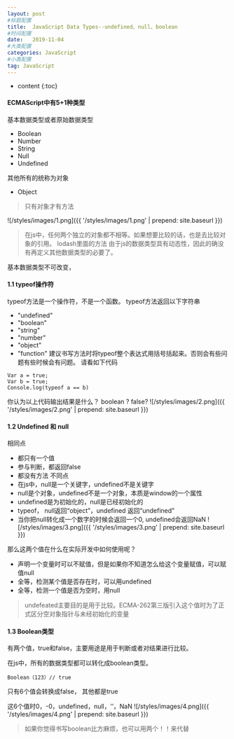 ```yaml
---
layout: post
#标题配置
title:  JavaScript Data Types--undefined、null、boolean
#时间配置
date:   2019-11-04
#大类配置
categories: JavaScript
#小类配置
tag: JavaScript
---
```


* content
{:toc}



#### ECMAScript中有5+1种类型

基本数据类型或者原始数据类型
* Boolean
* Number
* String
* Null
* Undefined

其他所有的统称为对象
* Object
> 只有对象才有方法

![/styles/images/1.png]({{ '/styles/images/1.png' | prepend: site.baseurl  }})

> 在js中，任何两个独立的对象都不相等。如果想要比较的话，也是去比较对象的引用。
> lodash里面的方法
> 由于js的数据类型具有动态性，因此的确没有再定义其他数据类型的必要了。

基本数据类型不可改变，

#### 1.1 typeof操作符

typeof方法是一个操作符，不是一个函数。
typeof方法返回以下字符串
* "undefined"
* "boolean"
* "string"
* "number"
* "object"
* "function"
建议书写方法时将typeof整个表达式用括号括起来。否则会有些问题有些时候会有问题。
请看如下代码

```
Var a = true;
Var b = true;
Console.log(typeof a == b)
```

你认为以上代码输出结果是什么？ boolean ? false?
![/styles/images/2.png]({{ '/styles/images/2.png' | prepend: site.baseurl  }})


#### 1.2 Undefined 和 null
相同点
*  都只有一个值
* 参与判断，都返回false
* 都没有方法
不同点
* 在js中，null是一个关键字，undefined不是关键字
* null是个对象，undefined不是一个对象，本质是window的一个属性
* undefined是为初始化的，null是已经初始化的
* typeof， null返回“object”，undefined 返回“undefined”
* 当你把null转化成一个数字的时候会返回一个0, undefined会返回NaN
![/styles/images/3.png]({{ '/styles/images/3.png' | prepend: site.baseurl  }})
	
	
那么这两个值在什么在实际开发中如何使用呢？
* 声明一个变量时可以不赋值，但是如果你不知道怎么给这个变量赋值，可以赋值null
* 全等，检测某个值是否存在时，可以用undefined
* 全等，检测一个值是否为空时，用null

> undefeated主要目的是用于比较。ECMA-262第三版引入这个值时为了正式区分空对象指针与未经初始化的变量

#### 1.3 Boolean类型

有两个值，true和false，主要用途是用于判断或者对结果进行比较。

在js中，所有的数据类型都可以转化成boolean类型。

```
Boolean（123）// true
```

只有6个值会转换成false， 其他都是true

这6个值时0，-0，undefined，null，‘’，NaN
![/styles/images/4.png]({{ '/styles/images/4.png' | prepend: site.baseurl  }})

> 如果你觉得书写boolean比方麻烦，也可以用两个！！来代替
